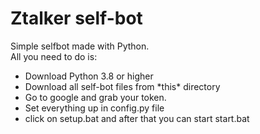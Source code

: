<h1>Ztalker self-bot</h1>
<p>Simple selfbot made with Python.<br />All you need to do is: </p>
<ul>
<li>Download Python 3.8 or higher</li>
<li>Download all self-bot files from *this* directory</li>
<li>Go to google and grab your token.</li>
<li>Set everything up in config.py file</li>
<li>click on setup.bat and after that you can start start.bat</li>
</ul>
